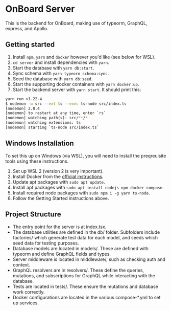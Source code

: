# OnBoard Server

This is the backend for OnBoard, making use of typeorm, GraphQL, express, and
Apollo.

## Getting started

1. Install `npm`, `yarn` and `docker` however you'd like (see below for WSL).
2. `cd server` and install dependencies with `yarn`.
3. Start the database with `yarn db:start`.
4. Sync schema with `yarn typeorm schema:sync`.
5. Seed the database with `yarn db:seed`.
6. Start the supporting docker containers with `yarn docker:up`.
7. Start the backend server with `yarn start`. It should print this:

```bash
yarn run v1.22.4
$ nodemon -w src --ext ts --exec ts-node src/index.ts
[nodemon] 2.0.4
[nodemon] to restart at any time, enter `rs`
[nodemon] watching path(s): src/**/*
[nodemon] watching extensions: ts
[nodemon] starting `ts-node src/index.ts`
```

## Windows Installation

To set this up on Windows (via WSL), you will need to install the preqreuisite
tools using these instructions.

1. Set up WSL 2 (version 2 is very important).
2. Install Docker from the [official instructions](https://docs.docker.com/engine/install/ubuntu/).
3. Update apt packages with `sudo apt update`.
4. Install apt packages with `sudo apt install nodejs npm docker-compose`.
5. Install required node packages with `sudo npm i -g yarn ts-node`.
6. Follow the Getting Started instructions above.

## Project Structure

- The entry point for the server is at index.tsx.
- The database utilities are defined in the db/ folder. 
Subfolders include factories/ which generate test data for each model, and
seeds which seed data for testing purposes.
- Database models are located in models/. These are defined with typeorm and
define GraphQL fields and types.
- Server middleware is located in middleware/, such as checking auth and context.
- GraphQL resolvers are in resolvers/. These define the queries, mutations, and 
subscriptions for GraphQL while interacting with the database.
- Tests are located in tests/. These ensure the mutations and database work
correctly.
- Docker configurations are located in the various compose-\*.yml to set up
services.
